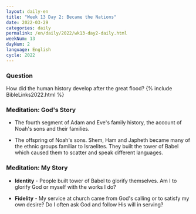 ```yaml
---
layout: daily-en
title: "Week 13 Day 2: Became the Nations"
date: 2022-03-29 
categories: daily
permalink: /en/daily/2022/wk13-day2-daily.html
weekNum: 13
dayNum: 2
language: English
cycle: 2022
---
```

### Question     
How did the human history develop after the great flood?
{% include BibleLinks2022.html %} 

### Meditation: God's Story   
+ The fourth segment of Adam and Eve's family history, the account of Noah's sons and their families. 

+ The offspring of Noah's sons. Shem, Ham and Japheth became many of the ethnic groups familiar to Israelites. They built the tower of Babel which caused them to scatter and speak different languages. 

### Meditation: My Story   
+ **Identity** - People built tower of Babel to glorify themselves. Am I to glorify God or myself with the works I do? 

+ **Fidelity** - My service at church came from God's calling or to satisfy my own desire? Do I often ask God and follow His will in serving? 
